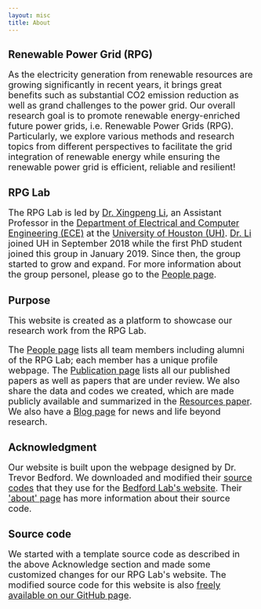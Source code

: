 ```yaml
---
layout: misc
title: About
---
```


## Renewable Power Grid (RPG)

<div class="smallhead mb-1" style="font-size:18px;">
      <p>
As the electricity generation from renewable resources are growing significantly in recent years, it brings great benefits such as substantial CO2 emission reduction as well as grand challenges to the power grid. Our overall research goal is to promote renewable energy-enriched future power grids, i.e. Renewable Power Grids (RPG). Particularly, we explore various methods and research topics from different perspectives to facilitate the grid integration of renewable energy while ensuring the renewable power grid is efficient, reliable and resilient!
      </p>
</div>


## RPG Lab

<div class="smallhead mb-1" style="font-size:18px;">
      <p>
The RPG Lab is led by <a class="off" href="/people/Xingpeng-Li/">Dr. Xingpeng Li</a>, an Assistant Professor in the <a class="off" href="https://www.ece.uh.edu/" target="_blank">Department of Electrical and Computer Engineering (ECE)</a> at the <a class="off" href="https://www.uh.edu/" target="_blank">University of Houston (UH)</a>. <a class="off" href="/people/Xingpeng-Li/">Dr. Li</a> joined UH in September 2018 while the first PhD student joined this group in January 2019. Since then, the group started to grow and expand. For more information about the group personel, please go to the <a class="off" href="/people/">People page</a>.
      </p>
</div>


## Purpose

<div class="smallhead mb-1" style="font-size:18px;">
      <p>
This website is created as a platform to showcase our research work from the RPG Lab. 

The <a class="" href="/people/">People page</a> lists all team members including alumni of the RPG Lab; each member has a unique profile webpage. The <a class="" href="/papers/">Publication page</a> lists all our published papers as well as papers that are under review. We also share the data and codes we created, which are made publicly available and summarized in the <a class="" href="/resources/">Resources paper</a>. We also have a <a class="" href="/blog/">Blog page</a> for news and life beyond research.
      </p>
</div>


## Acknowledgment

<div class="smallhead mb-1" style="font-size:18px;">
      <p>
Our website is built upon the webpage designed by Dr. Trevor Bedford. We downloaded and modified their <a class="off" href="https://github.com/blab/blotter" target="_blank">source codes</a> that they use for the <a class="off" href="https://bedford.io" target="_blank">Bedford Lab's website</a>. Their <a class="off" href="https://bedford.io/misc/about/" target="_blank">'about' page</a> has more information about their source code.
      </p>
</div>

## Source code

<div class="smallhead mb-1" style="font-size:18px;">
      <p>
We started with a template source code as described in the above Acknowledge section and made some customized changes for our RPG Lab's website. The modified source code for this website is also <a class="off" href="https://github.com/rpglab/rpglab.github.io" target="_blank">freely available on our GitHub page</a>.
      </p>
</div>


